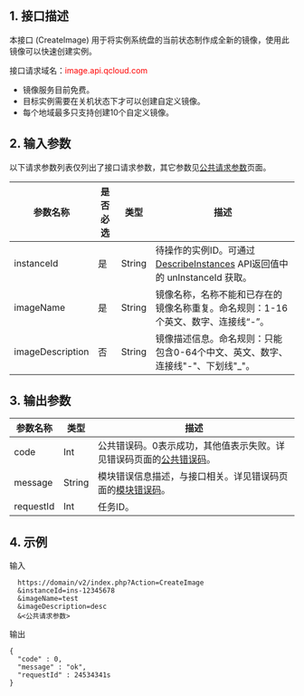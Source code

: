 ## 1. 接口描述
 

本接口 (CreateImage) 用于将实例系统盘的当前状态制作成全新的镜像，使用此镜像可以快速创建实例。

接口请求域名：<font style="color:red">image.api.qcloud.com</font>

* 镜像服务目前免费。
* 目标实例需要在关机状态下才可以创建自定义镜像。
* 每个地域最多只支持创建10个自定义镜像。

## 2. 输入参数

以下请求参数列表仅列出了接口请求参数，其它参数见[公共请求参数](https://www.qcloud.com/doc/api/229/1230)页面。

| 参数名称 | 是否必选  | 类型 | 描述 |
|---------|---------|---------|---------|
| instanceId| 是| String| 待操作的实例ID。可通过 [DescribeInstances](https://www.qcloud.com/doc/api/229/831) API返回值中的 unInstanceId 获取。
|imageName   |是   |String |镜像名称，名称不能和已存在的镜像名称重复。命名规则：1-16个英文、数字、连接线“-”。
|imageDescription |否   |String |镜像描述信息。命名规则：只能包含0-64个中文、英文、数字、连接线"-"、下划线"_"。

 

## 3. 输出参数
 

| 参数名称 | 类型 | 描述 |
|---------|---------|---------|
| code | Int | 公共错误码。0表示成功，其他值表示失败。详见错误码页面的[公共错误码](https://www.qcloud.com/doc/api/372/%E9%94%99%E8%AF%AF%E7%A0%81#1.E3.80.81.E5.85.AC.E5.85.B1.E9.94.99.E8.AF.AF.E7.A0.81)。|
| message | String | 模块错误信息描述，与接口相关。详见错误码页面的[模块错误码](https://www.qcloud.com/doc/api/372/%E9%94%99%E8%AF%AF%E7%A0%81#2.E3.80.81.E6.A8.A1.E5.9D.97.E9.94.99.E8.AF.AF.E7.A0.81)。|
|requestId|Int|任务ID。

 
## 4. 示例
 
输入

```
  https://domain/v2/index.php?Action=CreateImage
  &instanceId=ins-12345678
  &imageName=test
  &imageDescription=desc
  &<公共请求参数>
```

输出

```
{
  "code" : 0,
  "message" : "ok",
  "requestId" : 24534341s
}

```




